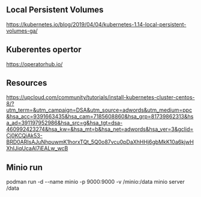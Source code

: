 ## Local Persistent Volumes

https://kubernetes.io/blog/2019/04/04/kubernetes-1.14-local-persistent-volumes-ga/

## Kuberentes opertor

https://operatorhub.io/

## Resources

https://upcloud.com/community/tutorials/install-kubernetes-cluster-centos-8/?utm_term=&utm_campaign=DSA&utm_source=adwords&utm_medium=ppc&hsa_acc=9391663435&hsa_cam=7185608860&hsa_grp=81739862313&hsa_ad=391197952986&hsa_src=g&hsa_tgt=dsa-460992423274&hsa_kw=&hsa_mt=b&hsa_net=adwords&hsa_ver=3&gclid=Cj0KCQiAk53-BRD0ARIsAJuNhpuwmK1horxTQt_5Q0o87vcu0pDaXhHHj6gbMkK10a6kjwHXhIJiqUcaAl7iEALw_wcB


## Minio run

podman run -d --name minio -p 9000:9000 -v /minio:/data minio server /data
